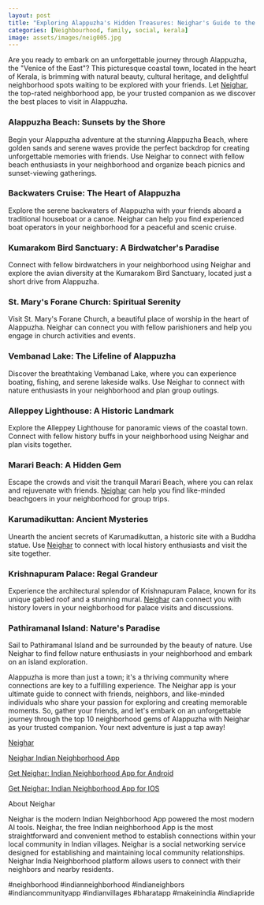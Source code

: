 ```yaml
---
layout: post
title: "Exploring Alappuzha's Hidden Treasures: Neighar's Guide to the Top 10 Neighborhood Gems with Friends"
categories: [Neighbourhood, family, social, kerala]
image: assets/images/neig005.jpg
---
```



Are you ready to embark on an unforgettable journey through Alappuzha, the "Venice of the East"? This picturesque coastal town, located in the heart of Kerala, is brimming with natural beauty, cultural heritage, and delightful neighborhood spots waiting to be explored with your friends. Let [Neighar](https://play.google.com/store/apps/details?id=com.neighar.app&hl=en_IN&gl=US), the top-rated neighborhood app, be your trusted companion as we discover the best places to visit in Alappuzha.

### Alappuzha Beach: Sunsets by the Shore

Begin your Alappuzha adventure at the stunning Alappuzha Beach, where golden sands and serene waves provide the perfect backdrop for creating unforgettable memories with friends. Use Neighar to connect with fellow beach enthusiasts in your neighborhood and organize beach picnics and sunset-viewing gatherings.

### Backwaters Cruise: The Heart of Alappuzha

Explore the serene backwaters of Alappuzha with your friends aboard a traditional houseboat or a canoe. Neighar can help you find experienced boat operators in your neighborhood for a peaceful and scenic cruise.

### Kumarakom Bird Sanctuary: A Birdwatcher's Paradise

Connect with fellow birdwatchers in your neighborhood using Neighar and explore the avian diversity at the Kumarakom Bird Sanctuary, located just a short drive from Alappuzha.

### St. Mary's Forane Church: Spiritual Serenity

Visit St. Mary's Forane Church, a beautiful place of worship in the heart of Alappuzha. Neighar can connect you with fellow parishioners and help you engage in church activities and events.

### Vembanad Lake: The Lifeline of Alappuzha

Discover the breathtaking Vembanad Lake, where you can experience boating, fishing, and serene lakeside walks. Use Neighar to connect with nature enthusiasts in your neighborhood and plan group outings.

### Alleppey Lighthouse: A Historic Landmark

Explore the Alleppey Lighthouse for panoramic views of the coastal town. Connect with fellow history buffs in your neighborhood using Neighar and plan visits together.

### Marari Beach: A Hidden Gem

Escape the crowds and visit the tranquil Marari Beach, where you can relax and rejuvenate with friends. [Neighar](https://play.google.com/store/apps/details?id=com.neighar.app&hl=en_IN&gl=US) can help you find like-minded beachgoers in your neighborhood for group trips.

### Karumadikuttan: Ancient Mysteries

Unearth the ancient secrets of Karumadikuttan, a historic site with a Buddha statue. Use [Neighar](https://play.google.com/store/apps/details?id=com.neighar.app&hl=en_IN&gl=US) to connect with local history enthusiasts and visit the site together.

### Krishnapuram Palace: Regal Grandeur

Experience the architectural splendor of Krishnapuram Palace, known for its unique gabled roof and a stunning mural. [Neighar](https://play.google.com/store/apps/details?id=com.neighar.app&hl=en_IN&gl=US) can connect you with history lovers in your neighborhood for palace visits and discussions.

### Pathiramanal Island: Nature's Paradise

Sail to Pathiramanal Island and be surrounded by the beauty of nature. Use Neighar to find fellow nature enthusiasts in your neighborhood and embark on an island exploration.

Alappuzha is more than just a town; it's a thriving community where connections are key to a fulfilling experience. The Neighar app is your ultimate guide to connect with friends, neighbors, and like-minded individuals who share your passion for exploring and creating memorable moments. So, gather your friends, and let's embark on an unforgettable journey through the top 10 neighborhood gems of Alappuzha with Neighar as your trusted companion. Your next adventure is just a tap away!


[Neighar](https://www.neighar.com)

[Neighar Indian Neighborhood App](https://neighar.com/download)

[Get Neighar: Indian Neighborhood App for Android](https://play.google.com/store/apps/details?id=com.neighar.app)

[Get Neighar: Indian Neighborhood App for IOS](https://apps.apple.com/us/app/neighar-india-neighborhood-app/id6471035218)

About Neighar

Neighar is the modern Indian Neighborhood App powered the most modern AI tools. Neighar, the free Indian neighborhood App is the most straightforward and convenient method to establish connections within your local community in Indian villages. Neighar is a social networking service designed for establishing and maintaining local community relationships. Neighar India Neighborhood platform allows users to connect with their neighbors and nearby residents.

#neighborhood #indianneighborhood #indianeighbors #indiancommunityapp #indianvillages #bharatapp #makeinindia #indiapride